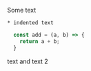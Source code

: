 Some text

    * indented text

```js
  const add = (a, b) => {
    return a + b;
  }
```

text and text 2
